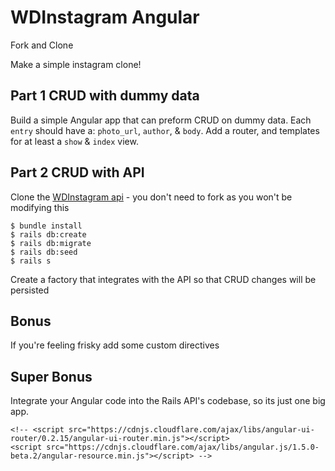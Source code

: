 # WDInstagram Angular

Fork and Clone

Make a simple instagram clone!

## Part 1 CRUD with dummy data

Build a simple Angular app that can preform CRUD on dummy data. Each `entry` should have a: `photo_url`, `author`, & `body`. Add a router, and templates for at least a `show` & `index` view.

## Part 2 CRUD with API

Clone the [WDInstagram api](https://github.com/ga-wdi-exercises/wdinstagram_rails_api) - you don't need to fork as you won't be modifying this

```shell
$ bundle install
$ rails db:create
$ rails db:migrate
$ rails db:seed
$ rails s
```

Create a factory that integrates with the API so that CRUD changes will be persisted

## Bonus

If you're feeling frisky add some custom directives

## Super Bonus

Integrate your Angular code into the Rails API's codebase, so its just one big app.




    <!-- <script src="https://cdnjs.cloudflare.com/ajax/libs/angular-ui-router/0.2.15/angular-ui-router.min.js"></script>
    <script src="https://cdnjs.cloudflare.com/ajax/libs/angular.js/1.5.0-beta.2/angular-resource.min.js"></script> -->
